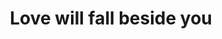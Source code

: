 ---
pid: llp595
title: Love will fall beside you
location_transcription: In parks of philadelphia
coordinates: "[-75.209840308951, 39.983539161635]"
zipcode: 
gen_neighborhood: 
neighborhood: 
outside_phl: 
age: 
age_range: 
instagram: 
image_file_name: llp_595.jpg
proposal_transcription: Love will fall beside you.  One side of pride.  One side of
  love.
topic: Brotherly Love,Love
topic_summary: 0, 0
type: Sculpture Statue
keywords_other: 
credit: IsabelFontanez
image_labels: 
twitter: 
facebook: 
permalink: "/monuments/llp595/"
layout: item-page
---